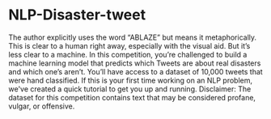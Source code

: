 # NLP-Disaster-tweet
The author explicitly uses the word “ABLAZE” but means it metaphorically. This is clear to a human right away, especially with the visual aid. But it’s less clear to a machine.  In this competition, you’re challenged to build a machine learning model that predicts which Tweets are about real disasters and which one’s aren’t. You’ll have access to a dataset of 10,000 tweets that were hand classified. If this is your first time working on an NLP problem, we've created a quick tutorial to get you up and running.  Disclaimer: The dataset for this competition contains text that may be considered profane, vulgar, or offensive.
